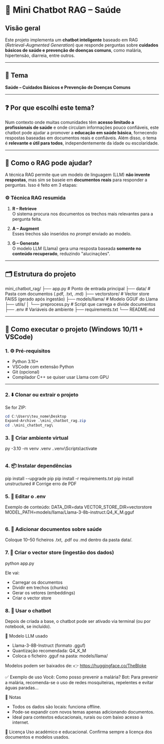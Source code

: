 # 🧠 Mini Chatbot RAG – Saúde

## Visão geral
Este projeto implementa um **chatbot inteligente** baseado em RAG (*Retrieval-Augmented Generation*) que responde perguntas sobre **cuidados básicos de saúde e prevenção de doenças comuns**, como malária, hipertensão, diarreia, entre outros.

---

## 📌 Tema

**Saúde – Cuidados Básicos e Prevenção de Doenças Comuns**

---

## ❓ Por que escolhi este tema?

Num contexto onde muitas comunidades têm **acesso limitado a profissionais de saúde** e onde circulam informações pouco confiáveis, este chatbot pode ajudar a promover a **educação em saúde básica**, fornecendo respostas baseadas em documentos reais e confiáveis. Além disso, o tema é **relevante e útil para todos**, independentemente da idade ou escolaridade.

---

## 🤖 Como o RAG pode ajudar?

A técnica RAG permite que um modelo de linguagem (LLM) **não invente respostas**, mas sim se baseie em **documentos reais** para responder a perguntas. Isso é feito em 3 etapas:

### ⚙️ Técnica RAG resumida

1. **R – Retrieve**  
   O sistema procura nos documentos os trechos mais relevantes para a pergunta feita.

2. **A – Augment**  
   Esses trechos são inseridos no *prompt* enviado ao modelo.

3. **G – Generate**  
   O modelo LLM (Llama) gera uma resposta baseada **somente no conteúdo recuperado**, reduzindo "alucinações".

---

## 🗂️ Estrutura do projeto

mini_chatbot_rag/
├── app.py # Ponto de entrada principal
├── data/ # Pasta com documentos (.pdf, .txt, .md)
├── vectorstore/ # Vector store FAISS (gerado após ingestão)
├── models/llama/ # Modelo GGUF do Llama
├── utils/
│ └── preprocess.py # Script que carrega e divide documentos
├── .env # Variáveis de ambiente
├── requirements.txt
└── README.md

---

## 🚀 Como executar o projeto (Windows 10/11 + VSCode)

### 1. ⚙️ Pré-requisitos

- Python 3.10+
- VSCode com extensão Python
- Git (opcional)
- Compilador C++ se quiser usar Llama com GPU

---

### 2. ⬇️ Clonar ou extrair o projeto

Se for ZIP:

```powershell
cd C:\Users\teu_nome\Desktop
Expand-Archive .\mini_chatbot_rag.zip
cd .\mini_chatbot_rag\

```
### 3. 🧪 Criar ambiente virtual

py -3.10 -m venv .venv
.\.venv\Scripts\activate

```
```

### 4. 📦 Instalar dependências
pip install --upgrade pip
pip install -r requirements.txt
pip install unstructured  # Corrige erro de PDF


### 5. 📝 Editar o .env

Exemplo de conteúdo:
DATA_DIR=data
VECTOR_STORE_DIR=vectorstore
MODEL_PATH=models/llama/Llama-3-8b-instruct.Q4_K_M.gguf

```
```
### 6. 📁 Adicionar documentos sobre saúde
Coloque 10–50 ficheiros .txt, .pdf ou .md dentro da pasta data/.


### 7. 🧠 Criar o vector store (ingestão dos dados)
python app.py

Ele vai:
- Carregar os documentos
- Dividir em trechos (chunks)
- Gerar os vetores (embeddings)
- Criar o vector store

### 8. 💬 Usar o chatbot
Depois de criada a base, o chatbot pode ser ativado via terminal (ou por notebook, se incluído).

🧠 Modelo LLM usado
- Llama-3-8B-Instruct (formato .gguf)
- Quantização recomendada: Q4_K_M
- Coloca o ficheiro .gguf na pasta: models/llama/

Modelos podem ser baixados de:
👉 https://huggingface.co/TheBloke

✅ Exemplo de uso
Você: Como posso prevenir a malária?
Bot: Para prevenir a malária, recomenda-se o uso de redes mosquiteiras, repelentes e evitar águas paradas...

📌 Notas
- Todos os dados são locais: funciona offline.
- Pode-se expandir com novos temas apenas adicionando documentos.
- Ideal para contextos educacionais, rurais ou com baixo acesso à internet.

🪪 Licença
Uso académico e educacional.
Confirma sempre a licença dos documentos e modelos usados.